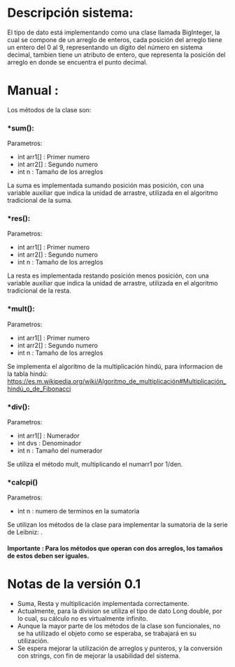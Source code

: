 # Descripción sistema:
El tipo de dato está implementando como una clase llamada BigInteger, la cual se compone de un arreglo de enteros, cada posición del arreglo tiene un entero del 0 al 9, representando un dígito del número en sistema decimal, tambien tiene un atributo de entero, que representa la posición del arreglo en donde se encuentra el punto decimal.
# Manual :
Los métodos de la clase son:
### *sum():
Parametros: 

- int arr1[] : Primer numero 
- int arr2[] : Segundo numero
- int n : Tamaño de los arreglos

La suma es implementada sumando posición mas posición, con una variable auxiliar que indica la unidad de arrastre, utilizada en el algoritmo tradicional de la suma.

### *res():
Parametros: 

- int arr1[] : Primer numero 
- int arr2[] : Segundo numero
- int n : Tamaño de los arreglos

La resta es implementada restando posición menos posición, con una variable auxiliar que indica la unidad de arrastre, utilizada en el algoritmo tradicional de la resta.
### *mult():
Parametros: 

- int arr1[] : Primer numero 
- int arr2[] : Segundo numero
- int n : Tamaño de los arreglos

Se implementa el algoritmo de la multiplicación hindú, para informacion de la tabla hindú: https://es.m.wikipedia.org/wiki/Algoritmo_de_multiplicación#Multiplicación_hindú_o_de_Fibonacci
### *div():
Parametros: 

- int arr1[] : Numerador 
- int dvs : Denominador
- int n : Tamaño del numerador

Se utiliza el método mult, multiplicando el numarr1 por 1/den.
### *calcpi()
Parametros: 

- int n : numero de terminos en la sumatoria

Se utilizan los métodos de la clase para implementar la sumatoria de la serie de Leibniz: .

#### Importante : Para los métodos que operan con dos arreglos, los tamaños de estos deben ser iguales.

# Notas de la versión 0.1
- Suma, Resta y multiplicación implementada correctamente.
- Actualmente, para la division se utiliza el tipo de dato Long double, por lo cual, su cálculo no es virtualmente infinito.
- Aunque la mayor parte de los métodos de la clase son funcionales, no se ha utilizado el objeto como se esperaba, se trabajará en su utilización.
- Se espera mejorar la utilización de arreglos y punteros, y la conversión con strings, con fin de mejorar la usabilidad del sistema.
